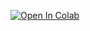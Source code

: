 [![Open In Colab](https://colab.research.google.com/assets/colab-badge.svg)](https://colab.research.google.com/github/edgarsi/Remove-nights-from-a-timelapse-video/blob/main/Remove_nights_from_timelapse.ipynb)
